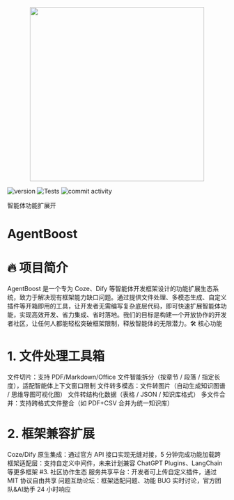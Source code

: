 
<img src="https://github.com/user-attachments/assets/a6ab4375-580a-4ae3-a8f6-0fd9cd856872" width="400" style="display: block; margin: 0 auto;">

![version](https://img.shields.io/badge/version-2.3.0-green)
![Tests](https://img.shields.io/badge/Tests-failing-red)
![commit activity](https://img.shields.io/badge/commit%20activity-92/month-yellow)

智能体功能扩展开
# AgentBoost
# 🔥 项目简介​
AgentBoost 是一个专为 Coze、Dify 等智能体开发框架设计的功能扩展生态系统，致力于解决现有框架能力缺口问题。通过提供文件处理、多模态生成、自定义插件等开箱即用的工具，让开发者无需编写复杂底层代码，即可快速扩展智能体功能，实现高效开发、省力集成、省时落地。我们的目标是构建一个开放协作的开发者社区，让任何人都能轻松突破框架限制，释放智能体的无限潜力。​
🛠️ 核心功能​
# 1. 文件处理工具箱​
文件切片：支持 PDF/Markdown/Office 文件智能拆分（按章节 / 段落 / 指定长度），适配智能体上下文窗口限制​
文件转多模态：​
文件转图片（自动生成知识图谱 / 思维导图可视化图）​
文件转结构化数据（表格 / JSON / 知识库格式）​
多文件合并：支持跨格式文件整合（如 PDF+CSV 合并为统一知识库）​
# 2. 框架兼容扩展​
Coze/Dify 原生集成：通过官方 API 接口实现无缝对接，5 分钟完成功能加载​
跨框架适配层：支持自定义中间件，未来计划兼容 ChatGPT Plugins、LangChain 等更多框架​
#3. 社区协作生态​
服务共享平台：开发者可上传自定义插件，通过 MIT 协议自由共享​
问题互助论坛：框架适配问题、功能 BUG 实时讨论，官方团队&AI助手 24 小时响应
